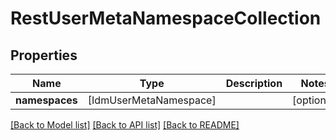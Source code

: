 # RestUserMetaNamespaceCollection

## Properties
Name | Type | Description | Notes
------------ | ------------- | ------------- | -------------
**namespaces** | [IdmUserMetaNamespace] |  | [optional] 

[[Back to Model list]](../README.md#documentation-for-models) [[Back to API list]](../README.md#documentation-for-api-endpoints) [[Back to README]](../README.md)


